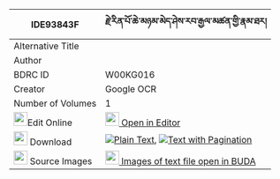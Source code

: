 |IDE93843F|རྗེ་རིན་པོ་ཆེ་མཉམ་མེད་ཤེས་རབ་རྒྱལ་མཚན་གྱི་རྣམ་ཐར། 
| --- | --- 
|Alternative Title |
|Author | 
|BDRC ID | W00KG016
|Creator | Google OCR
|Number of Volumes| 1
|<img width="25" src="https://img.icons8.com/color/25/000000/edit-property.png">Edit Online| [<img width="25" src="https://avatars.githubusercontent.com/u/45091458?s=200&v=4"> Open in Editor](http://editor.openpecha.org/IDE93843F)
|<img width="25" src="https://img.icons8.com/fluent/48/000000/download-2.png"/>  Download | [![](https://img.icons8.com/color/20/000000/txt.png)Plain Text](https://github.com/Openpecha/IDE93843F/releases/download/v2/je_rinpoche_nyamme_sherab_gyal_plain_IDE93843F.zip), [![](https://img.icons8.com/color/20/000000/txt.png)Text with Pagination](https://github.com/Openpecha/IDE93843F/releases/download/v2/je_rinpoche_nyamme_sherab_gyal_pages_IDE93843F.zip)
|<img width="25" src="https://img.icons8.com/plasticine/100/000000/pictures-folder.png"/>  Source Images | [<img width="25" src="https://library.bdrc.io/icons/BUDA-small.svg"> Images of text file open in BUDA](https://library.bdrc.io/show/bdr:W00KG016)